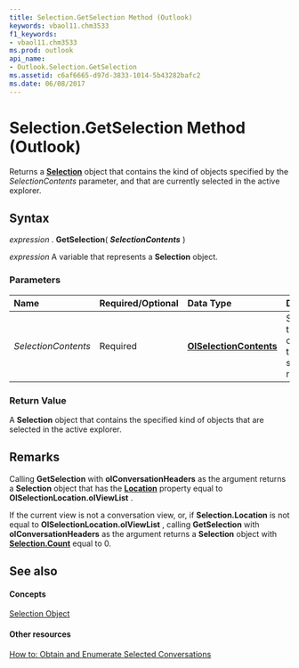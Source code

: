```yaml
---
title: Selection.GetSelection Method (Outlook)
keywords: vbaol11.chm3533
f1_keywords:
- vbaol11.chm3533
ms.prod: outlook
api_name:
- Outlook.Selection.GetSelection
ms.assetid: c6af6665-d97d-3833-1014-5b43282bafc2
ms.date: 06/08/2017
---
```



# Selection.GetSelection Method (Outlook)

Returns a **[Selection](selection-object-outlook.md)** object that contains the kind of objects specified by the _SelectionContents_ parameter, and that are currently selected in the active explorer.


## Syntax

 _expression_ . **GetSelection**( **_SelectionContents_** )

 _expression_ A variable that represents a **Selection** object.


### Parameters



|**Name**|**Required/Optional**|**Data Type**|**Description**|
|:-----|:-----|:-----|:-----|
| _SelectionContents_|Required| **[OlSelectionContents](olselectioncontents-enumeration-outlook.md)**|Specifies the kind of objects in the selection to return.|

### Return Value

A **Selection** object that contains the specified kind of objects that are selected in the active explorer.


## Remarks

Calling **GetSelection** with **olConversationHeaders** as the argument returns a **Selection** object that has the **[Location](selection-location-property-outlook.md)** property equal to **OlSelectionLocation.olViewList** .

If the current view is not a conversation view, or, if **Selection.Location** is not equal to **OlSelectionLocation.olViewList** , calling **GetSelection** with **olConversationHeaders** as the argument returns a **Selection** object with **[Selection.Count](selection-count-property-outlook.md)** equal to 0.


## See also


#### Concepts


[Selection Object](selection-object-outlook.md)
#### Other resources



[How to: Obtain and Enumerate Selected Conversations](http://msdn.microsoft.com/library/3bba1e98-b2eb-c53d-354a-bdd899b65a59%28Office.15%29.aspx)


